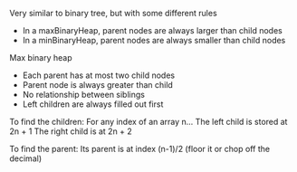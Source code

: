 Very similar to binary tree, but with some different rules
- In a maxBinaryHeap, parent nodes are always larger than child nodes
- In a minBinaryHeap, parent nodes are always smaller than child nodes

Max binary heap
- Each parent has at most two child nodes
- Parent node is always greater than child
- No relationship between siblings 
- Left children are always filled out first

To find the children:
For any index of an array n...
The left child is stored at 2n + 1
The right child is at 2n + 2

To find the parent:
Its parent is at index (n-1)/2 (floor it or chop off the decimal)